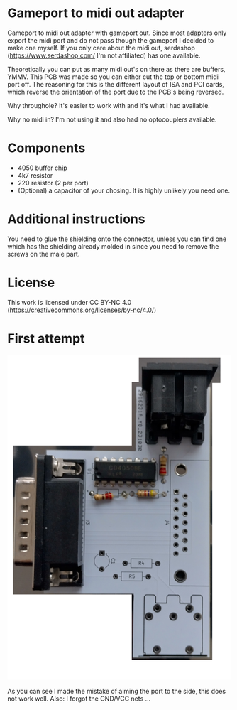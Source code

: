 # Gameport to midi out adapter
Gameport to midi out adapter with gameport out. Since most adapters only export the midi port and do not pass though the gameport I decided to make one myself.
If you only care about the midi out, serdashop (https://www.serdashop.com/ I'm not affiliated) has one available.

Theoretically you can put as many midi out's on there as there are buffers, YMMV. This PCB was made so you can either cut the top or bottom midi port off. The reasoning for this is the different layout of ISA and PCI cards, which reverse the orientation of the port due to the PCB's being reversed.

Why throughole? It's easier to work with and it's what I had available.

Why no midi in? I'm not using it and also had no optocouplers available.

# Components
* 4050 buffer chip
* 4k7 resistor
* 220 resistor (2 per port)
* (Optional) a capacitor of your chosing. It is highly unlikely you need one.

# Additional instructions
You need to glue the shielding onto the connector, unless you can find one which has the shielding already molded in since you need to remove the screws on the male part.

# License
This work is licensed under CC BY-NC 4.0 (https://creativecommons.org/licenses/by-nc/4.0/)

# First attempt
![firstattempt](firstattempt.png)

As you can see I made the mistake of aiming the port to the side, this does not work well. Also: I forgot the GND/VCC nets ...